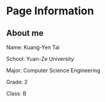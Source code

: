 # Page Information
## About me

Name: Kuang-Yen Tai

School: Yuan-Ze University

Major: Computer Science Engineering

Grade: 2

Class: B

